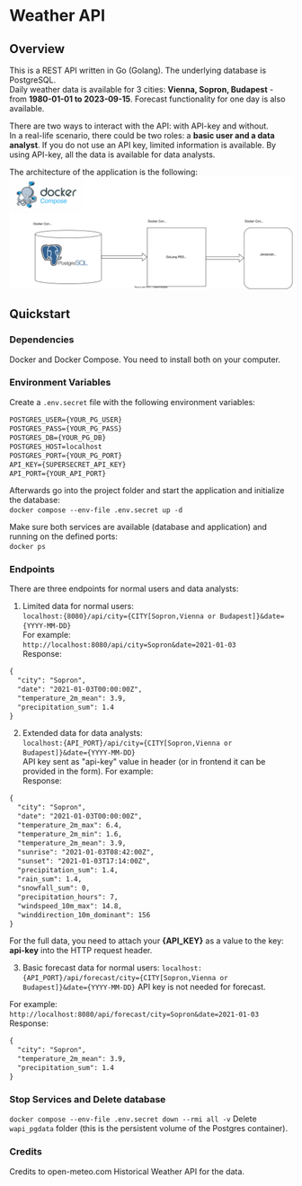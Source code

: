 # Weather API

## Overview
This is a REST API written in Go (Golang). 
The underlying database is PostgreSQL.  
Daily weather data is available for 3 cities: <b>Vienna, Sopron, Budapest</b> - from <b>1980-01-01 to 2023-09-15</b>.
Forecast functionality for one day is also available.

There are two ways to interact with the API: with API-key and without.  
In a real-life scenario, there could be two roles: a <b>basic user and a data analyst</b>.
If you do not use an API key, limited information is available. By using API-key, all the data is available for data analysts.

The architecture of the application is the following:
![Architecture diagram](wapi.svg)

## Quickstart

### Dependencies
Docker and Docker Compose. You need to install both on your computer.  

### Environment Variables
Create a `.env.secret` file with the following environment variables:  
```
POSTGRES_USER={YOUR_PG_USER}
POSTGRES_PASS={YOUR_PG_PASS}
POSTGRES_DB={YOUR_PG_DB}
POSTGRES_HOST=localhost
POSTGRES_PORT={YOUR_PG_PORT}
API_KEY={SUPERSECRET_API_KEY}
API_PORT={YOUR_API_PORT}
``` 

Afterwards go into the project folder and start the application and initialize the database:  
`docker compose --env-file .env.secret up -d`  

Make sure both services are available (database and application) and running on the defined ports:  
`docker ps`  

### Endpoints
There are three endpoints for normal users and data analysts:  

1. Limited data for normal users:   
`localhost:{8080}/api/city={CITY[Sopron,Vienna or Budapest]}&date={YYYY-MM-DD}`  
For example:  
`http://localhost:8080/api/city=Sopron&date=2021-01-03`   
Response:  
```
{  
  "city": "Sopron",  
  "date": "2021-01-03T00:00:00Z",  
  "temperature_2m_mean": 3.9,  
  "precipitation_sum": 1.4  
}
```


2. Extended data for data analysts:  
`localhost:{API_PORT}/api/city={CITY[Sopron,Vienna or Budapest]}&date={YYYY-MM-DD}`  
API key sent as "api-key" value in header (or in frontend it can be provided in the form).
For example:  
Response:  
```
{  
  "city": "Sopron",  
  "date": "2021-01-03T00:00:00Z",  
  "temperature_2m_max": 6.4,  
  "temperature_2m_min": 1.6,  
  "temperature_2m_mean": 3.9,  
  "sunrise": "2021-01-03T08:42:00Z",  
  "sunset": "2021-01-03T17:14:00Z",  
  "precipitation_sum": 1.4,  
  "rain_sum": 1.4,  
  "snowfall_sum": 0,  
  "precipitation_hours": 7,  
  "windspeed_10m_max": 14.8,  
  "winddirection_10m_dominant": 156  
}
```

For the full data, you need to attach your <b>{API_KEY}</b> as a value to the key: <b>api-key</b> into the HTTP request header.

3. Basic forecast data for normal users:
`localhost:{API_PORT}/api/forecast/city={CITY[Sopron,Vienna or Budapest]}&date={YYYY-MM-DD}`
API key is not needed for forecast.

For example:  
`http://localhost:8080/api/forecast/city=Sopron&date=2021-01-03`   
Response:  
```
{  
  "city": "Sopron",  
  "temperature_2m_mean": 3.9,  
  "precipitation_sum": 1.4  
}
```


### Stop Services and Delete database
`docker compose --env-file .env.secret down --rmi all -v`
Delete `wapi_pgdata` folder (this is the persistent volume of the Postgres container).

### Credits
Credits to open-meteo.com Historical Weather API for the data.

